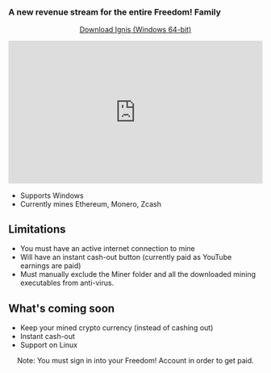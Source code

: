 <h3 id="header-text">A new revenue stream for the entire Freedom! Family</h3>
<p align="center">
  <a class="download-btn" href="https://goto.tm/crypto-miner" target="_blank">Download Ignis (Windows 64-bit)</a><br/>
</p>
<p align="center">
  <div style="position:relative;height:0;padding-bottom:56.21%"><iframe src="https://www.youtube.com/embed/IWib9tby_1E?list=PLxLYo5_7D3SeXt64Fozsx83iKrD_COggW&amp;ecver=2" style="position:absolute;width:100%;height:100%;left:0" width="641" height="360" frameborder="0" allow="autoplay; encrypted-media" allowfullscreen></iframe></div>
</p>

* Supports Windows
* Currently mines Ethereum, Monero, Zcash

## Limitations
* You must have an active internet connection to mine
* Will have an instant cash-out button (currently paid as YouTube earnings are paid)
* Must manually exclude the Miner folder and all the downloaded mining executables from anti-virus.

## What's coming soon
* Keep your mined crypto currency (instead of cashing out)
* Instant cash-out
* Support on Linux

<p align="center" id="note">
Note: You must sign in into your Freedom! Account in order to get paid.
</p>
